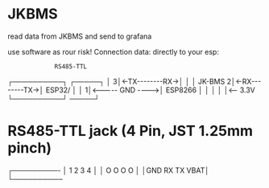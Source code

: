 # JKBMS
read data from JKBMS and send to grafana

use software as rour risk!
Connection data: directly to your esp:

                 RS485-TTL
┌──────────┐                ┌─────┐
│                3│<-TX--------RX->│         │
│  JK-BMS        2│<-RX--------TX->│ ESP32/  │
│                1│<----- GND ---->│ ESP8266 │
│                 │                │         │<-- 3.3V
└──────────┘                 ─────┘

# RS485-TTL jack (4 Pin, JST 1.25mm pinch)
┌─────────-
│ 1   2   3   4      │
│ O   O   O   O  │
│GND  RX  TX VBAT│
└──────────


 
